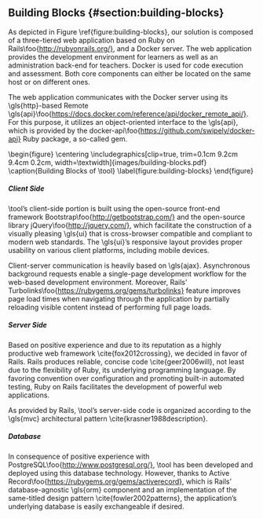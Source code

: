 ## Building Blocks {#section:building-blocks}

As depicted in Figure \ref{figure:building-blocks}, our solution is composed of a three-tiered web application based on Ruby on Rails\foo{http://rubyonrails.org/}, and a Docker server. The web application provides the development environment for learners as well as an administration back-end for teachers. Docker is used for code execution and assessment. Both core components can either be located on the same host or on different ones.

The web application communicates with the Docker server using its \gls{http}-based Remote \gls{api}\foo{https://docs.docker.com/reference/api/docker_remote_api/}. For this purpose, it utilizes an object-oriented interface to the \gls{api}, which is provided by the docker-api\foo{https://github.com/swipely/docker-api} Ruby package, a so-called gem.

\begin{figure}
\centering
\includegraphics[clip=true, trim=0.1cm 9.2cm 9.4cm 0.2cm, width=\textwidth]{images/building-blocks.pdf}
\caption{Building Blocks of \tool}
\label{figure:building-blocks}
\end{figure}

##### Client Side

\tool’s client-side portion is built using the open-source front-end framework Bootstrap\foo{http://getbootstrap.com/} and the open-source library jQuery\foo{http://jquery.com/}, which facilitate the construction of a visually pleasing \gls{ui} that is cross-browser compatible and compliant to modern web standards. The \gls{ui}’s responsive layout provides proper usability on various client platforms, including mobile devices.

Client-server communication is heavily based on \gls{ajax}. Asynchronous background requests enable a single-page development workflow for the web-based development environment. Moreover, Rails’ Turbolinks\foo{https://rubygems.org/gems/turbolinks} feature improves page load times when navigating through the application by partially reloading visible content instead of performing full page loads.

##### Server Side

Based on positive experience and due to its reputation as a highly productive web framework \cite{fox2012crossing}, we decided in favor of Rails. Rails produces reliable, concise code \cite{geer2006will}, not least due to the flexibility of Ruby, its underlying programming language. By favoring convention over configuration and promoting built-in automated testing, Ruby on Rails facilitates the development of powerful web applications.

As provided by Rails, \tool’s server-side code is organized according to the \gls{mvc} architectural pattern \cite{krasner1988description}.

##### Database

In consequence of positive experience with PostgreSQL\foo{http://www.postgresql.org/}, \tool has been developed and deployed using this database technology. However, thanks to Active Record\foo{https://rubygems.org/gems/activerecord}, which is Rails’ database-agnostic \gls{orm} component and an implementation of the same-titled design pattern \cite{fowler2002patterns}, the application’s underlying database is easily exchangeable if desired.